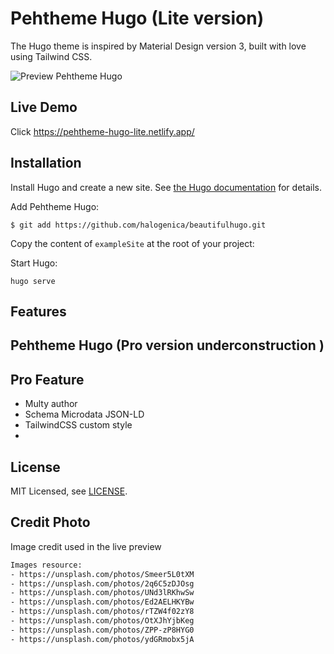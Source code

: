 # Pehtheme Hugo (Lite version)

The Hugo theme is inspired by Material Design version 3, built with love using Tailwind CSS.

![Preview Pehtheme Hugo](https://raw.githubusercontent.com/fauzanmy/pehtheme-hugo-lite/main/images/tn.png?raw=true)

## Live Demo

Click https://pehtheme-hugo-lite.netlify.app/

## Installation

Install Hugo and create a new site. See [the Hugo documentation](https://gohugo.io/getting-started/quick-start/) for details.

Add Pehtheme Hugo:

    $ git add https://github.com/halogenica/beautifulhugo.git 

Copy the content of `exampleSite` at the root of your project:
    
Start Hugo:

    hugo serve

## Features

## Pehtheme Hugo (Pro version underconstruction )

## Pro Feature

- Multy author
- Schema Microdata JSON-LD
- TailwindCSS custom style
- 
## License

MIT Licensed, see [LICENSE](https://github.com/halogenica/Hugo-BeautifulHugo/blob/master/LICENSE).

## Credit Photo

Image credit used in the live preview

```txt
Images resource:
- https://unsplash.com/photos/Smeer5L0tXM
- https://unsplash.com/photos/2q6C5zDJOsg
- https://unsplash.com/photos/UNd3lRKhwSw
- https://unsplash.com/photos/Ed2AELHKYBw
- https://unsplash.com/photos/rTZW4f02zY8
- https://unsplash.com/photos/OtXJhYjbKeg
- https://unsplash.com/photos/ZPP-zP8HYG0
- https://unsplash.com/photos/ydGRmobx5jA
```
